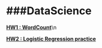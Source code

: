 ###DataScience
===

[**__HW1 : WordCount__**](https://github.com/yannJu/Data-Science/tree/master/DataScience%20HW_1)\n


[**__HW2 : Logistic Regression practice__**](https://github.com/yannJu/Data-Science/tree/master/DataScience%20HW_2)
